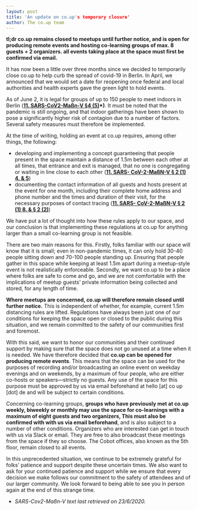```yaml
---
layout: post
title: 'An update on co.up's temporary closure'
author: The co.up team
---
```

**tl;dr co.up remains closed to meetups until further notice, and is open for producing remote events and hosting co-learning groups of max. 8 guests + 2 organizers. all events taking place at the space must first be confirmed via email.**

It has now been a little over three months since we decided to temporarily close co.up to help curb the spread of covid-19 in Berlin. In April, we announced that we would set a date for reopening once federal and local authorities and health experts gave the green light to hold events.

As of June 2, it is legal for groups of up to 150 people to meet indoors in Berlin (**[11. SARS-CoV2-Maßn-V §4 (5)](https://www.berlin.de/corona/massnahmen/verordnung/)*)**. It must be noted that the pandemic is still ongoing, and that indoor gatherings have been shown to pose a significantly higher risk of contagion due to a number of factors. Several safety measures must therefore be implemented.

At the time of writing, holding an event at co.up requires, among other things, the following:

- developing and implementing a concept guaranteeing that people present in the space maintain a distance of 1.5m between each other at all times, that entrance and exit is managed, that no one is congregating or waiting in line close to each other (**[11. SARS- CoV-2-MaßN-V § 2 (1) 4. & 5](https://www.berlin.de/corona/massnahmen/verordnung/)**)
- documenting the contact information of all guests and hosts present at the event for one month, including their complete home address and phone number and the times and duration of their visit, for the necessary purposes of contact tracing (**[11. SARS- CoV-2-MaßN-V § 2 (1) 8. & § 2 (2)](https://www.berlin.de/corona/massnahmen/verordnung/)**)

We have put a lot of thought into how these rules apply to our space, and our conclusion is that implementing these regulations at co.up for anything larger than a small co-learning group is not feasible.

There are two main reasons for this. Firstly, folks familiar with our space will know that it is small; even in non-pandemic times, it can only hold 30-40 people sitting down and 70-100 people standing up. Ensuring that people gather in this space while keeping at least 1.5m apart during a meetup-style event is not realistically enforceable. Secondly, we want co.up to be a place where folks are safe to come and go, and we are not comfortable with the implications of meetup guests' private information being collected and stored, for any length of time.

**Where meetups are concerned, co.up will therefore remain closed until further notice.** This is independent of whether, for example, current 1.5m distancing rules are lifted. Regulations have always been just one of our conditions for keeping the space open or closed to the public during this situation, and we remain committed to the safety of our communities first and foremost.

With this said, we want to honor our communities and their continued support by making sure that the space does not go unused at a time when it is needed. We have therefore decided that **co.up can be opened for producing remote events**. This means that the space can be used for the purposes of recording and/or broadcasting an online event on weekday evenings and on weekends, by a maximum of four people, who are either co-hosts or speakers—strictly no guests. Any use of the space for this purpose must be approved by us via email beforehand at hello [at] co up [dot] de and will be subject to certain conditions.

Concerning co-learning groups, **groups who have previously met at co.up weekly, biweekly or monthly may use the space for co-learnings with a maximum of eight guests and two organizers, This must also be confirmed with with us via email beforehand**, and is also subject to a number of other conditions. Organizers who are interested can get in touch with us via Slack or email. They are free to also broadcast these meetings from the space if they so choose. The Cobot offices, also known as the 5th floor, remain closed to all events.

In this unprecedented situation, we continue to be extremely grateful for folks' patience and support despite these uncertain times. We also want to ask for your continued patience and support while we ensure that every decision we make follows our commitment to the safety of attendees and of our larger community. We look forward to being able to see you in person again at the end of this strange time.

- *SARS-Cov2-Maßn-V text last retrieved on 23/6/2020.*
